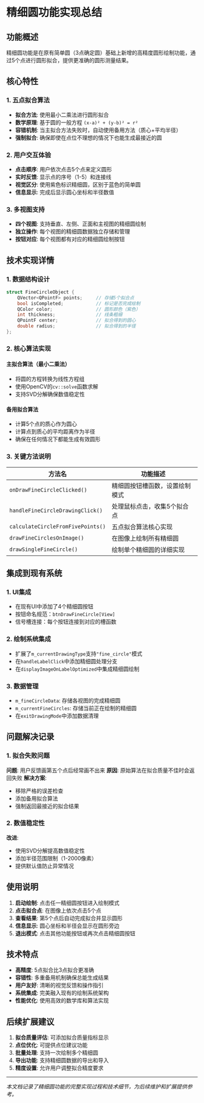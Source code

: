 # 精细圆功能实现总结

## 功能概述

精细圆功能是在原有简单圆（3点确定圆）基础上新增的高精度圆形绘制功能，通过5个点进行圆形拟合，提供更准确的圆形测量结果。

## 核心特性

### 1. 五点拟合算法
- **拟合方法**: 使用最小二乘法进行圆形拟合
- **数学原理**: 基于圆的一般方程 `(x-a)² + (y-b)² = r²`
- **容错机制**: 当主拟合方法失败时，自动使用备用方法（质心+平均半径）
- **强制拟合**: 确保即使在点位不理想的情况下也能生成最接近的圆

### 2. 用户交互体验
- **点击顺序**: 用户依次点击5个点来定义圆形
- **实时反馈**: 显示点的序号（1-5）和连接线
- **视觉区分**: 使用紫色标识精细圆，区别于蓝色的简单圆
- **信息显示**: 完成后显示圆心坐标和半径数值

### 3. 多视图支持
- **四个视图**: 支持垂直、左侧、正面和主视图的精细圆绘制
- **独立操作**: 每个视图的精细圆数据独立存储和管理
- **按钮对应**: 每个视图都有对应的精细圆绘制按钮

## 技术实现详情

### 1. 数据结构设计

```cpp
struct FineCircleObject {
    QVector<QPointF> points;     // 存储5个拟合点
    bool isCompleted;            // 标记是否完成绘制
    QColor color;                // 圆形颜色（紫色）
    int thickness;               // 线条粗细
    QPointF center;              // 拟合得到的圆心
    double radius;               // 拟合得到的半径
};
```

### 2. 核心算法实现

#### 主拟合算法（最小二乘法）
- 将圆的方程转换为线性方程组
- 使用OpenCV的`cv::solve`函数求解
- 支持SVD分解确保数值稳定性

#### 备用拟合算法
- 计算5个点的质心作为圆心
- 计算点到质心的平均距离作为半径
- 确保在任何情况下都能生成有效圆形

### 3. 关键方法说明

| 方法名 | 功能描述 |
|--------|----------|
| `onDrawFineCircleClicked()` | 精细圆按钮槽函数，设置绘制模式 |
| `handleFineCircleDrawingClick()` | 处理鼠标点击，收集5个拟合点 |
| `calculateCircleFromFivePoints()` | 五点拟合算法核心实现 |
| `drawFineCirclesOnImage()` | 在图像上绘制所有精细圆 |
| `drawSingleFineCircle()` | 绘制单个精细圆的详细实现 |

## 集成到现有系统

### 1. UI集成
- 在现有UI中添加了4个精细圆按钮
- 按钮命名规范：`btnDrawFineCircle[View]`
- 信号槽连接：每个按钮连接到对应的槽函数

### 2. 绘制系统集成
- 扩展了`m_currentDrawingType`支持`"fine_circle"`模式
- 在`handleLabelClick`中添加精细圆处理分支
- 在`displayImageOnLabelOptimized`中集成精细圆绘制

### 3. 数据管理
- `m_fineCircleData`: 存储各视图的完成精细圆
- `m_currentFineCircles`: 存储当前正在绘制的精细圆
- 在`exitDrawingMode`中添加数据清理

## 问题解决记录

### 1. 拟合失败问题
**问题**: 用户反馈画第五个点后经常画不出来
**原因**: 原始算法在拟合质量不佳时会返回失败
**解决方案**: 
- 移除严格的误差检查
- 添加备用拟合算法
- 强制返回最接近的拟合结果

### 2. 数值稳定性
**改进**: 
- 使用SVD分解提高数值稳定性
- 添加半径范围限制（1-2000像素）
- 提供默认值防止异常情况

## 使用说明

1. **启动绘制**: 点击任一精细圆按钮进入绘制模式
2. **点击拟合点**: 在图像上依次点击5个点
3. **查看结果**: 第5个点后自动完成拟合并显示圆形
4. **信息显示**: 圆心坐标和半径会显示在圆形旁边
5. **退出模式**: 点击其他功能按钮或再次点击精细圆按钮

## 技术特点

- **高精度**: 5点拟合比3点拟合更准确
- **容错性**: 多重备用机制确保总能生成结果
- **用户友好**: 清晰的视觉反馈和操作指引
- **系统集成**: 完美融入现有的绘制系统架构
- **性能优化**: 使用高效的数学库和算法实现

## 后续扩展建议

1. **拟合质量评估**: 可添加拟合质量指标显示
2. **点位优化**: 可提供点位建议功能
3. **批量处理**: 支持一次绘制多个精细圆
4. **导出功能**: 支持精细圆数据的导出和导入
5. **精度设置**: 允许用户调整拟合精度要求

---

*本文档记录了精细圆功能的完整实现过程和技术细节，为后续维护和扩展提供参考。*